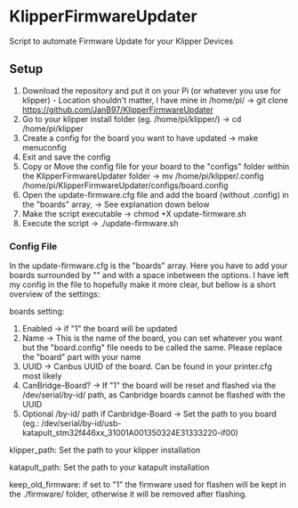 # KlipperFirmwareUpdater
Script to automate Firmware Update for your Klipper Devices

## Setup
1. Download the repository and put it on your Pi (or whatever you use for klipper) - Location shouldn't matter, I have mine in /home/pi/ -> git clone https://github.com/JanB97/KlipperFirmwareUpdater
2. Go to your klipper install folder (eg. /home/pi/klipper/) -> cd /home/pi/klipper
3. Create a config for the board you want to have updated -> make menuconfig
4. Exit and save the config
5. Copy or Move the config file for your board to the "configs" folder within the KlipperFirmwareUpdater folder -> mv /home/pi/klipper/.config /home/pi/KlipperFirmwareUpdater/configs/board.config
6. Open the update-firmware.cfg file and add the board (without .config) in the "boards" array, -> See explanation down below
7. Make the script executable -> chmod +X update-firmware.sh
8. Execute the script -> ./update-firmware.sh

### Config File
In the update-firmware.cfg is the "boards" array.
Here you have to add your boards surrounded by "" and with a space inbetween the options.
I have left my config in the file to hopefully make it more clear, but bellow is a short overview of the settings:

boards setting:
1. Enabled -> if "1" the board will be updated
2. Name -> This is the name of the board, you can set whatever you want but the "board.config" file needs to be called the same. Please replace the "board" part with your name
3. UUID -> Canbus UUID of the board. Can be found in your printer.cfg most likely
4. CanBridge-Board? -> If "1" the board will be reset and flashed via the /dev/serial/by-id/ path, as Canbridge boards cannot be flashed with the UUID
5. Optional /by-id/ path if Canbridge-Board -> Set the path to you board (eg.: /dev/serial/by-id/usb-katapult_stm32f446xx_31001A001350324E31333220-if00)

klipper_path: Set the path to your klipper installation

katapult_path: Set the path to your katapult installation

keep_old_firmware: if set to "1" the firmware used for flashen will be kept in the ./firmware/ folder, otherwise it will be removed after flashing.
